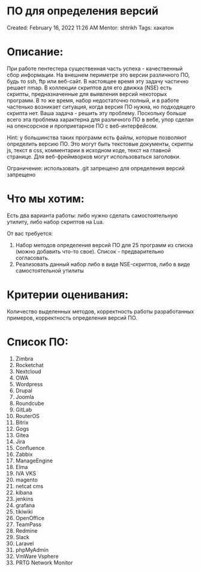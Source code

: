 # ПО для определения версий

Created: February 16, 2022 11:26 AM
Mentor: shtrikh
Tags: хакатон

# Описание:

При работе пентестера существенная часть успеха - качественный сбор информации. На внешнем периметре это версии различного ПО, будь то ssh, ftp или веб-сайт. В настоящее время эту задачу частично решает nmap. В коллекции скриптов для его движка (NSE) есть скрипты, предназначенные для выявления версий некоторых программ. В то же время, набор недостаточно полный, и в работе частенько возникает ситуация, когда версия ПО нужна, но подходящего скрипта нет. Ваша задача - решить эту проблему. Поскольку больше всего эта проблема характерна для различного ПО в вебе, упор сделан на опенсорсное и проприетарное ПО с веб-интерфейсом.

Hint: у большинства таких программ есть файлы, которые позволяют определить версию ПО. Это могут быть текстовые документы, скрипты js, текст в css, комментарии в исходном коде, текст на главной странице. Для веб-фреймворков могут использоваться заголовки.

Ограничение: использовать .git запрещено для определения версий запрещено

# Что мы хотим:

Есть два варианта работы: либо нужно сделать самостоятельную утилиту, либо набор скриптов на Lua.

От вас требуется:

1. Набор методов определения версий ПО для 25 программ из списка (можно добавить что-то свое). Список - предварительно согласовать.
2. Реализовать данный набор либо в виде NSE-скриптов, либо в виде самостоятельной утилиты

# Критерии оценивания:

Количество выделенных методов, корректность работы разработанных примеров, корректность определения версий ПО.

# Список ПО:

1. Zimbra
2. Rocketchat
3. Nextcloud
4. OWA
5. Wordpress
6. Drupal
7. Joomla
8. Roundcube
9. GitLab
10. RouterOS
11. Bitrix
12. Gogs
13. Gitea
14. Jira
15. Confluence
16. Zabbix
17. ManageEngine
18. Elma
19. IVA VKS
20. magento
21. netcat cms
22. kibana
23. jenkins
24. grafana
25. tikiwiki
26. OpenOffice
27. TeamPass
28. Redmine
29. Slack
30. Laravel
31. phpMyAdmin
32. VmWare Vsphere
33. PRTG Network Monitor